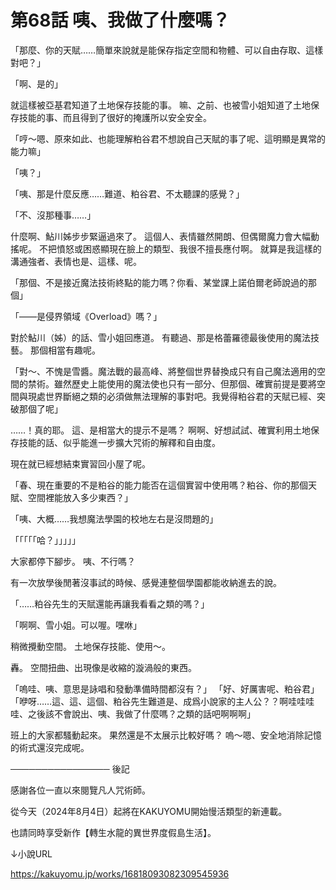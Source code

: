 # 第68話 咦、我做了什麼嗎？

「那麼、你的天賦……簡單來說就是能保存指定空間和物體、可以自由存取、這樣對吧？」

「啊、是的」

就這樣被亞基君知道了土地保存技能的事。
嘛、之前、也被雪小姐知道了土地保存技能的事、而且得到了很好的掩護所以安全安全。

「哼～嗯、原來如此、也能理解粕谷君不想說自己天賦的事了呢、這明顯是異常的能力嘛」

「咦？」

「咦、那是什麼反應……難道、粕谷君、不太聽課的感覺？」

「不、沒那種事……」

什麼啊、鮎川姊步步緊逼過來了。
這個人、表情雖然開朗、但偶爾魔力會大幅動搖呢。
不把憤怒或困惑顯現在臉上的類型、我很不擅長應付啊。
就算是我這樣的溝通強者、表情也是、這樣、呢。

「那個、不是接近魔法技術終點的能力嗎？你看、某堂課上諾伯爾老師說過的那個」

「――是侵界領域《Overload》嗎？」

對於鮎川（姊）的話、雪小姐回應道。
有聽過、那是格蕾羅德最後使用的魔法技藝。
那個相當有趣呢。

「對～、不愧是雪醬。魔法戰的最高峰、將整個世界替換成只有自己魔法適用的空間的禁術。雖然歷史上能使用的魔法使也只有一部分、但那個、確實前提是要將空間與現處世界斷絕之類的必須做無法理解的事對吧。我覺得粕谷君的天賦已經、突破那個了呢」

……！真的耶。
這、是相當大的提示不是嗎？
啊啊、好想試試、確實利用土地保存技能的話、似乎能進一步擴大咒術的解釋和自由度。

現在就已經想結束實習回小屋了呢。

「春、現在重要的不是粕谷的能力能否在這個實習中使用嗎？粕谷、你的那個天賦、空間裡能放入多少東西？」

「咦、大概……我想魔法學園的校地左右是沒問題的」

「「「「「哈？」」」」」

大家都停下腳步。
咦、不行嗎？

有一次放學後閒著沒事試的時候、感覺連整個學園都能收納進去的說。

「……粕谷先生的天賦還能再讓我看看之類的嗎？」

「啊啊、雪小姐。可以喔。嘿咻」

稍微攪動空間。
土地保存技能、使用～。

轟。
空間扭曲、出現像是收縮的漩渦般的東西。

「嗚哇、咦、意思是詠唱和發動準備時間都沒有？」
「好、好厲害呢、粕谷君」
「咿呀……這、這、這個、粕谷先生難道是、成爲小說家的主人公？？啊哇哇哇哇、之後該不會說出、咦、我做了什麼嗎？之類的話吧啊啊啊」

班上的大家都騷動起來。
果然還是不太展示比較好嗎？
嗚～嗯、安全地消除記憶的術式還沒完成呢。

────────────────
後記

感謝各位一直以來閱覽凡人咒術師。

從今天（2024年8月4日）起將在KAKUYOMU開始慢活類型的新連載。

也請同時享受新作【轉生水龍的異世界度假島生活】。

↓小說URL

https://kakuyomu.jp/works/16818093082309545936